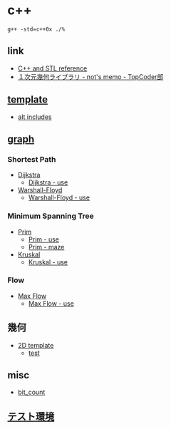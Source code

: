 # c++

```
g++ -std=c++0x ./%
```

## link

- [C++ and STL reference](http://www.ccll.jp/cppreference/index.html)
- [１次元幾何ライブラリ - not's memo - TopCoder部](http://topcoder.g.hatena.ne.jp/not522/20130401/1364781205)

## [template](src/template.cc.html)

- [alt includes](src/include.cc.html)

## [graph](src/graph.head.cc.html)

### Shortest Path

- [Dijkstra](src/graph.dij.cc.html)
    - [Dijkstra - use](src/graph.dij.use.cc.html)
- [Warshall-Floyd](src/graph.wall.cc.html)
    - [Warshall-Floyd - use](src/graph.wall.use.cc.html)

### Minimum Spanning Tree

- [Prim](src/graph.prim.cc.html)
    - [Prim - use](src/graph.prim.use.cc.html)
    - [Prim - maze](src/graph.prim.maze.cc.html)
- [Kruskal](src/graph.kruskal.cc.html)
    - [Kruskal - use](src/graph.kruskal.use.cc.html)

### Flow

- [Max Flow](src/graph.maxflow.cc.html)
    - [Max Flow - use](src/graph.maxflow.use.cc.html)

## 幾何

- [2D template](src/geo.2d.cc.html)
    - [test](src/geo.2d.test.cc.html)

## misc

- [bit_count](src/bit.count.cc.html)

## [テスト環境](src/test.html)
